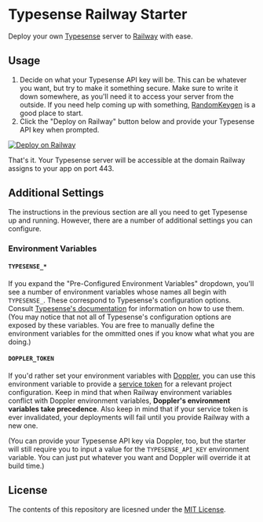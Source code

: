 # Typesense Railway Starter

Deploy your own [Typesense](https://typesense.org) server to [Railway](https://railway.app) with ease.

## Usage

1. Decide on what your Typesense API key will be. This can be whatever you want, but try to make it something secure.
   Make sure to write it down somewhere, as you'll need it to access your server from the outside. If you need help
   coming
   up with something, [RandomKeygen](https://randomkeygen.com) is a good place to start.
2. Click the "Deploy on Railway" button below and provide your Typesense API key when prompted.

[![Deploy on Railway](https://railway.app/button.svg)](https://railway.app/new/template/pyVyl3?referralCode=cHlIwl)

That's it. Your Typesense server will be accessible at the domain Railway assigns to your app on port 443.

## Additional Settings

The instructions in the previous section are all you need to get Typesense up and running. However, there are a number
of additional settings you can configure.

### Environment Variables

#### `TYPESENSE_*`

If you expand the "Pre-Configured Environment Variables" dropdown, you'll see a number of environment variables whose
names all begin with `TYPESENSE_`. These correspond to Typesense's configuration options.
Consult [Typesense's documentation](https://typesense.org/docs/0.23.1/api/server-configuration.html#using-command-line-arguments)
for information on how to use them. (You may notice that not all of Typesense's configuration options are exposed by
these variables. You are free to manually define the environment variables for the ommitted ones if you know what
what you are doing.)

#### `DOPPLER_TOKEN`

If you'd rather set your environment variables with [Doppler](https://doppler.com), you can use this environment
variable to provide a [service token](https://docs.doppler.com/docs/service-tokens) for a relevant project
configuration. Keep in mind that when Railway environment variables conflict with Doppler environment variables,
**Doppler's environment variables take precedence**. Also keep in mind that if your service token is ever invalidated,
your deployments will fail until you provide Railway with a new one.

(You can provide your Typesense API key via Doppler, too, but the starter will still require you to input a value for
the `TYPESENSE_API_KEY` environment variable. You can just put whatever you want and Doppler will override it at build
time.)

## License

The contents of this repository are licesned under the [MIT License](LICENSE.md).